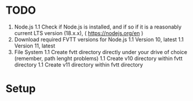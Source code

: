# TODO

1. Node.js
1.1 Check if Node.js is installed, and if so if it is a reasonably current LTS version (18.x.x), ( https://nodejs.org/en )
1. Download required FVTT versions for Node.js
1.1 Version 10, latest
1.1 Version 11, latest
1. File System
1.1 Create fvtt directory directly under your drive of choice (remember, path lenght problems)
1.1 Create v10 directory within fvtt directory
1.1 Create v11 directory within fvtt directory


# Setup

